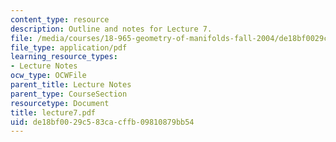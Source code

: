 ```yaml
---
content_type: resource
description: Outline and notes for Lecture 7.
file: /media/courses/18-965-geometry-of-manifolds-fall-2004/de18bf0029c583cacffb09810879bb54_lecture7.pdf
file_type: application/pdf
learning_resource_types:
- Lecture Notes
ocw_type: OCWFile
parent_title: Lecture Notes
parent_type: CourseSection
resourcetype: Document
title: lecture7.pdf
uid: de18bf00-29c5-83ca-cffb-09810879bb54
---
```

